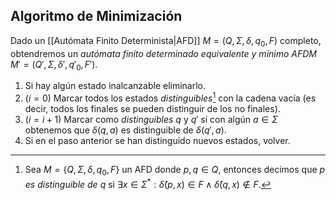 ## Algoritmo de Minimización
Dado un [[Autómata Finito Determinista|AFD]] $M=(Q, \Sigma, \delta, q_0, F)$ completo, obtendremos un *autómata finito determinado equivalente y mínimo AFDM* $M'=(Q', \Sigma, \delta', q'_0, F')$.

1. Si hay algún estado inalcanzable eliminarlo.
2. $(i=0)$ Marcar todos los estados *distinguibles*[^1] con la cadena vacía (es decir, todos los finales se pueden distinguir de los no finales).
3. $(i=i+1)$ Marcar como *distinguibles* $q$ y $q'$ si con algún $a \in \Sigma$ obtenemos que $\delta(q,a)$ es distinguible de $\delta(q',a)$.
4. Si en el paso anterior se han distinguido nuevos estados, volver.

[^1]: Sea $M=\{Q, \Sigma, \delta, q_0, F\}$ un AFD donde $p, q \in Q$, entonces decimos que $p$ *es distinguible de* $q$ si $\exists x \in \Sigma^\ast: \hat{\delta}(p, x) \in F \land \hat{\delta}(q,x) \notin F$.
